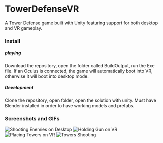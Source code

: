 # TowerDefenseVR
 A Tower Defense game built with Unity featuring support for both desktop and VR gameplay.
### **Install**
##### playing
Download the repository, open the folder called BuildOutput, run the Exe file. 
If an Oculus is connected, the game will automatically boot into VR, otherwise it will boot into desktop mode.
##### Development
Clone the repository, open folder, open the solution with unity. Must have Blender installed in order to have working models and prefabs.
### Screenshots and GIFs
![Shooting Enemies on Desktop](TowerDefenseVR/Shooting-Desktop.gif)
![Holding Gun on VR](TowerDefenseVR/Shooting-Image-VR.png)
![Placing Towers on VR](TowerDefenseVR/Placing-Towers-VR.gif)
![Towers Shooting](TowerDefenseVR/Towers-Shooting-VR.gif)
